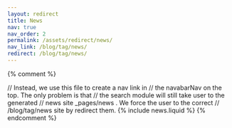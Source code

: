 ```yaml
---
layout: redirect
title: News
nav: true
nav_order: 2
permalink: /assets/redirect/news/
nav_link: /blog/tag/news/
redirect: /blog/tag/news/
---
```


{% comment %}
<!-- We don't use news.liquid to render news collection anymore -->
// Instead, we use this file to create a nav link in
// the navabarNav on the top. The only problem is that
// the search module will still take user to the generated
// news site _pages/news .  We force the user to the correct
// /blog/tag/news site by redirect them.
{% include news.liquid %}
{% endcomment %}
